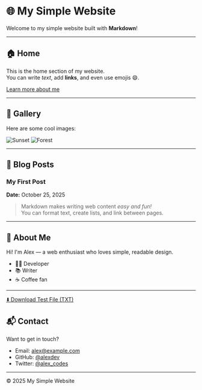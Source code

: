 # 🌐 My Simple Website

Welcome to my simple website built with **Markdown**!

---

## 🏠 Home

This is the home section of my website.  
You can write *text*, add **links**, and even use emojis 😄.

[Learn more about me](#about-me)

---

## 📸 Gallery

Here are some cool images:

![Sunset](https://images.unsplash.com/photo-1501973801540-537f08ccae7b?w=600)
![Forest](https://images.unsplash.com/photo-1501785888041-af3ef285b470?w=600)

---

## 💬 Blog Posts

### My First Post

**Date:** October 25, 2025

> Markdown makes writing web content *easy and fun!*  
> You can format text, create lists, and link between pages.

---

## 👤 About Me

Hi! I'm Alex — a web enthusiast who loves simple, readable design.

- 🧑‍💻 Developer
- 📚 Writer
- ☕ Coffee fan

---

[⬇️ Download Test File (TXT)](assets/test.txt)

## 📬 Contact

Want to get in touch?

- Email: [alex@example.com](mailto:alex@example.com)
- GitHub: [@alexdev](https://github.com/alexdev)
- Twitter: [@alex_codes](https://twitter.com/alex_codes)

---

© 2025 My Simple Website
